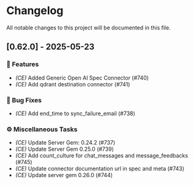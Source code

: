 # Changelog

All notable changes to this project will be documented in this file.

## [0.62.0] - 2025-05-23

### 🚀 Features

- *(CE)* Added Generic Open AI Spec Connector (#740)
- *(CE)* Add qdrant destination connector (#741)

### 🐛 Bug Fixes

- *(CE)* Add end_time to sync_failure_email (#738)

### ⚙️ Miscellaneous Tasks

- *(CE)* Update Server Gem: 0.24.2 (#737)
- *(CE)* Update Server Gem 0.25.0 (#739)
- *(CE)* Add count_culture for chat_messages and message_feedbacks (#745)
- *(CE)* Update connector documentation url in spec and meta (#743)
- *(CE)* Update server gem 0.26.0 (#744)

<!-- generated by git-cliff -->
